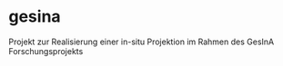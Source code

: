 # gesina
 Projekt zur Realisierung einer in-situ Projektion im Rahmen des GesInA Forschungsprojekts
